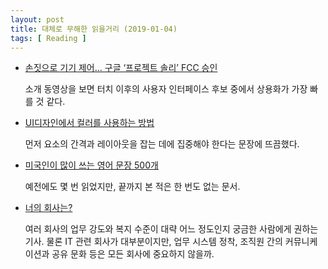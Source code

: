 ```yaml
---
layout: post
title: 대체로 무해한 읽을거리 (2019-01-04)
tags: [ Reading ]
---
```


- [손짓으로 기기 제어… 구글 ‘프로젝트 솔리’ FCC 승인](http://www.bloter.net/archives/327543)

  소개 동영상을 보면 터치 이후의 사용자 인터페이스 후보 중에서 상용화가 가장 빠를 것 같다.

- [UI디자인에서 컬러를 사용하는 방법](https://brunch.co.kr/@hyeminimi/23)

  먼저 요소의 간격과 레이아웃을 잡는 데에 집중해야 한다는 문장에 뜨끔했다.

- [미국인이 많이 쓰는 영어 문장 500개](https://www.seojoohyun.com/2014/07/500.html)

  예전에도 몇 번 읽었지만, 끝까지 본 적은 한 번도 없는 문서.

- [너의 회사는?](http://www.ddanzi.com/ddanziNews/543657545)

  여러 회사의 업무 강도와 복지 수준이 대략 어느 정도인지 궁금한 사람에게 권하는 기사. 물론 IT 관련 회사가 대부분이지만, 업무 시스템 정착, 조직원 간의 커뮤니케이션과 공유 문화 등은 모든 회사에 중요하지 않을까.
